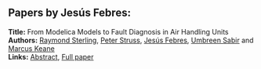 <h2>Papers by Jesús Febres:</h2>
<p>
<b>Title:</b> From Modelica Models to Fault Diagnosis in Air Handling Units<br />
<b>Authors:</b> <a href="../authors/author_292.html">Raymond Sterling</a>, <a href="../authors/author_295.html">Peter Struss</a>, <a href="../authors/author_87.html">Jesús Febres</a>, <a href="../authors/author_264.html">Umbreen Sabir</a> and <a href="../authors/author_157.html">Marcus Keane</a><br />
<b>Links:</b> <a href="../abstracts/abstract_48.pdf">Abstract</a>, <a href="../submissions/ECP14096447_SterlingStrussFebresSabirKeane.pdf">Full paper</a>
</p>